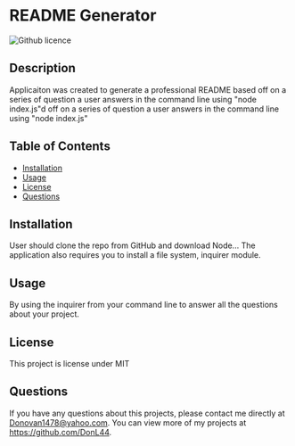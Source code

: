 # README Generator
  ![Github licence](http://img.shields.io/badge/license-MIT-blue.svg)




## Description 
  Applicaiton was created to generate a professional README based off on a series of question a user answers in the command line using "node index.js"d off on a series of question a user answers in the command line using "node index.js"


  ## Table of Contents
  * [Installation](#installation)
  * [Usage](#usage)
  * [License](#license)
  * [Questions](#questions)

## Installation 
  User should clone the repo from GitHub and download Node... The application also requires you to install a file system, inquirer module.

  ## Usage 
  By using the inquirer from your command line to answer all the questions about your project.

  ## License 
  This project is license under MIT

  ## Questions
  If you have any questions about this projects, please contact me directly at Donovan1478@yahoo.com. You can view more of my projects at https://github.com/DonL44.
